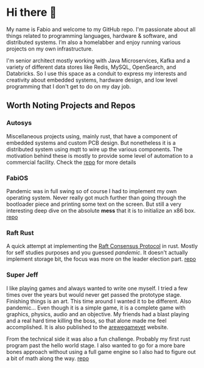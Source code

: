 <!-- vim: set tw=80: -->

# Hi there 👋

My name is Fabio and welcome to my GitHub repo. I'm passionate about all things
related to programming languages, hardware & software, and distributed systems.
I’m also a homelabber and enjoy running various projects on my own
infrastructure.

I'm senior architect mostly working with Java Microservices, Kafka and a variety
of different data stores like Redis, MySQL, OpenSearch, and Databricks.  So I
use this space as a conduit to express my interests and creativity about
embedded systems, hardware design, and low level programming that I don't get to
do on my day job.

## Worth Noting Projects and Repos

### Autosys

Miscellaneous projects using, mainly rust, that have a component of embedded
systems and custom PCB design. But nonetheless it is a distributed system using
mqtt to wire up the various components. The motivation behind these is mostly to
provide some level of automation to a commercial facility.  Check the
[repo](https://github.com/fabiojmendes/Autosys) for more details

### FabiOS

Pandemic was in full swing so of course I had to implement my own operating
system. Never really got much further than going through the bootloader piece
and printing some text on the screen. But still a very interesting deep dive on
the absolute **mess** that it is to initialize an x86 box.
[repo](https://github.com/fabiojmendes/FabiOS)

### Raft Rust

A quick attempt at implementing the [Raft Consensus
Protocol](https://en.wikipedia.org/wiki/Raft_(algorithm)) in rust. Mostly for
self studies purposes and you guessed *pandemic*. It doesn't actually implement
storage bit, the focus was more on the leader election part.
[repo](https://github.com/fabiojmendes/raft-rust)

### Super Jeff

I like playing games and always wanted to write one myself. I tried a few times
over the years but would never get passed the prototype stage.  Finishing things
is an art. This time around I wanted it to be different. Also pandemic... Even
though it is a simple game, it is a complete game with graphics, physics, audio
and an objective. My friends had a blast playing and a real hard time killing
the boss, so that alone made me feel accomplished.  It is also published to the
[arewegameyet](https://arewegameyet.rs/games/platformer/#super-jeff) website.

From the technical side it was also a fun challenge. Probably my first rust
program past the hello world stage. I also wanted to go for a more bare bones
approach without using a full game engine so I also had to figure out a bit of
math along the way. [repo](https://github.com/fabiojmendes/super-jeff)
